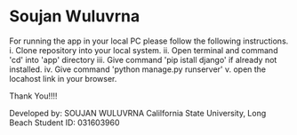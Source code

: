 # Soujan Wuluvrna 
For running the app in your local PC please follow the following instructions.
i. Clone repository into your local system.
ii. Open terminal and command 'cd' into 'app' directory
iii. Give command 'pip istall django' if already not installed.
iv. Give command 'python manage.py runserver'
v. open the locahost link in your browser.




Thank You!!!!



Developed by:
SOUJAN WULUVRNA
Calilfornia State University, Long Beach
Student ID: 031603960
